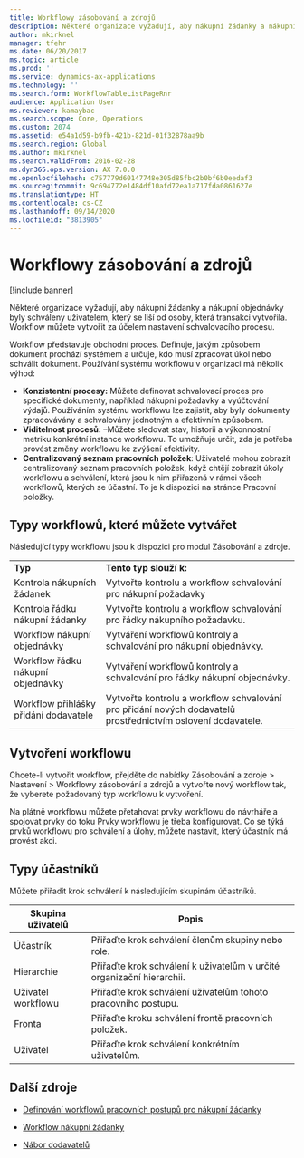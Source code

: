 ```yaml
---
title: Workflowy zásobování a zdrojů
description: Některé organizace vyžadují, aby nákupní žádanky a nákupní objednávky byly schváleny uživatelem, který se liší od osoby, která transakci vytvořila. Workflow můžete vytvořit za účelem nastavení schvalovacího procesu.
author: mkirknel
manager: tfehr
ms.date: 06/20/2017
ms.topic: article
ms.prod: ''
ms.service: dynamics-ax-applications
ms.technology: ''
ms.search.form: WorkflowTableListPageRnr
audience: Application User
ms.reviewer: kamaybac
ms.search.scope: Core, Operations
ms.custom: 2074
ms.assetid: e54a1d59-b9fb-421b-821d-01f32878aa9b
ms.search.region: Global
ms.author: mkirknel
ms.search.validFrom: 2016-02-28
ms.dyn365.ops.version: AX 7.0.0
ms.openlocfilehash: c757779d60147748e305d85fbc2b0bf6b0eedaf3
ms.sourcegitcommit: 9c694772e1484df10afd72ea1a717fda0861627e
ms.translationtype: HT
ms.contentlocale: cs-CZ
ms.lasthandoff: 09/14/2020
ms.locfileid: "3813905"
---
```

# <a name="procurement-and-sourcing-workflows"></a>Workflowy zásobování a zdrojů

[!include [banner](../includes/banner.md)]

Některé organizace vyžadují, aby nákupní žádanky a nákupní objednávky byly schváleny uživatelem, který se liší od osoby, která transakci vytvořila. Workflow můžete vytvořit za účelem nastavení schvalovacího procesu.

Workflow představuje obchodní proces. Definuje, jakým způsobem dokument prochází systémem a určuje, kdo musí zpracovat úkol nebo schválit dokument. Používání systému workflowu v organizaci má několik výhod:
-   **Konzistentní procesy:** Můžete definovat schvalovací proces pro specifické dokumenty, například nákupní požadavky a vyúčtování výdajů. Používáním systému workflowu lze zajistit, aby byly dokumenty zpracovávány a schvalovány jednotným a efektivním způsobem.
-   **Viditelnost procesů:** –Můžete sledovat stav, historii a výkonnostní metriku konkrétní instance workflowu. To umožňuje určit, zda je potřeba provést změny workflowu ke zvýšení efektivity.
-   **Centralizovaný seznam pracovních položek**: Uživatelé mohou zobrazit centralizovaný seznam pracovních položek, když chtějí zobrazit úkoly workflowu a schválení, která jsou k nim přiřazená v rámci všech workflowů, kterých se účastní. To je k dispozici na stránce Pracovní položky.

## <a name="the-types-of-workflows-that-you-can-create"></a> Typy workflowů, které můžete vytvářet
Následující typy workflowu jsou k dispozici pro modul Zásobování a zdroje.

|                                  |                                                               |
|----------------------------------|---------------------------------------------------------------|
| **Typ**                         | **Tento typ slouží k:**                                          |
| Kontrola nákupních žádanek      | Vytvořte kontrolu a workflow schvalování pro nákupní požadavky            |
| Kontrola řádku nákupní žádanky | Vytvořte kontrolu a workflow schvalování pro řádky nákupního požadavku.       |
| Workflow nákupní objednávky          | Vytváření workflowů kontroly a schvalování pro nákupní objednávky.     |
| Workflow řádku nákupní objednávky     | Vytváření workflowů kontroly a schvalování pro řádky nákupní objednávky. |
| Workflow přihlášky přidání dodavatele  | Vytvořte kontrolu a workflow schvalování pro přidání nových dodavatelů prostřednictvím oslovení dodavatele. |

## <a name="creating-a-workflow"></a>Vytvoření workflowu

Chcete-li vytvořit workflow, přejděte do nabídky Zásobování a zdroje &gt; Nastavení &gt; Workflowy zásobování a zdrojů a vytvořte nový workflow tak, že vyberete požadovaný typ workflowu k vytvoření.  

Na plátně workflowu můžete přetahovat prvky workflowu do návrháře a spojovat prvky do toku Prvky workflowu je třeba konfigurovat. Co se týká prvků workflowu pro schválení a úlohy, můžete nastavit, který účastník má provést akci.

## <a name="types-of-participants"></a>Typy účastníků

Můžete přiřadit krok schválení k následujícím skupinám účastníků.

| Skupina uživatelů    | Popis                                                               |
|---------------|---------------------------------------------------------------------------|
| Účastník   | Přiřaďte krok schválení členům skupiny nebo role.                   |
| Hierarchie     | Přiřaďte krok schválení k uživatelům v určité organizační hierarchii. |
| Uživatel workflowu | Přiřaďte krok schválení uživatelům tohoto pracovního postupu.                       |
| Fronta         | Přiřaďte kroku schválení frontě pracovních položek.                            |
| Uživatel          | Přiřaďte krok schválení konkrétním uživatelům.                               |



## <a name="additional-resources"></a>Další zdroje

- [Definování workflowů pracovních postupů pro nákupní žádanky](https://www.microsoft.com/download/details.aspx?id=101821)

- [Workflow nákupní žádanky](purchase-requisitions-workflow.md)

- [Nábor dodavatelů](vendor-onboarding.md)

